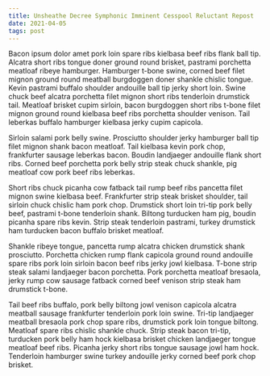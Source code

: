 ```yaml
---
title: Unsheathe Decree Symphonic Imminent Cesspool Reluctant Repost
date: 2021-04-05
tags: post
---
```


Bacon ipsum dolor amet pork loin spare ribs kielbasa beef ribs flank ball tip.  Alcatra short ribs tongue doner ground round brisket, pastrami porchetta meatloaf ribeye hamburger.  Hamburger t-bone swine, corned beef filet mignon ground round meatball burgdoggen doner shankle chislic tongue.  Kevin pastrami buffalo shoulder andouille ball tip jerky short loin.  Swine chuck beef alcatra porchetta filet mignon short ribs tenderloin drumstick tail.  Meatloaf brisket cupim sirloin, bacon burgdoggen short ribs t-bone filet mignon ground round kielbasa beef ribs porchetta shoulder venison.  Tail leberkas buffalo hamburger kielbasa jerky cupim capicola.

Sirloin salami pork belly swine.  Prosciutto shoulder jerky hamburger ball tip filet mignon shank bacon meatloaf.  Tail kielbasa kevin pork chop, frankfurter sausage leberkas bacon.  Boudin landjaeger andouille flank short ribs.  Corned beef porchetta pork belly strip steak chuck shankle, pig meatloaf cow pork beef ribs leberkas.

Short ribs chuck picanha cow fatback tail rump beef ribs pancetta filet mignon swine kielbasa beef.  Frankfurter strip steak brisket shoulder, tail sirloin chuck chislic ham pork chop.  Drumstick short loin tri-tip pork belly beef, pastrami t-bone tenderloin shank.  Biltong turducken ham pig, boudin picanha spare ribs kevin.  Strip steak tenderloin pastrami, turkey drumstick ham turducken bacon buffalo brisket meatloaf.

Shankle ribeye tongue, pancetta rump alcatra chicken drumstick shank prosciutto.  Porchetta chicken rump flank capicola ground round andouille spare ribs pork loin sirloin bacon beef ribs jerky jowl kielbasa.  T-bone strip steak salami landjaeger bacon porchetta.  Pork porchetta meatloaf bresaola, jerky rump cow sausage fatback corned beef venison strip steak ham drumstick t-bone.

Tail beef ribs buffalo, pork belly biltong jowl venison capicola alcatra meatball sausage frankfurter tenderloin pork loin swine.  Tri-tip landjaeger meatball bresaola pork chop spare ribs, drumstick pork loin tongue biltong.  Meatloaf spare ribs chislic shankle chuck.  Strip steak bacon tri-tip, turducken pork belly ham hock kielbasa brisket chicken landjaeger tongue meatloaf beef ribs.  Picanha jerky short ribs tongue sausage jowl ham hock.  Tenderloin hamburger swine turkey andouille jerky corned beef pork chop brisket.